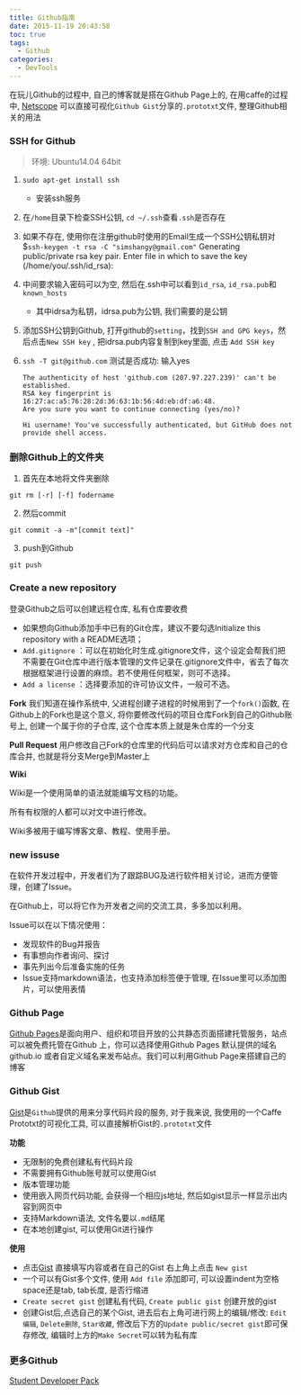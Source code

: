 ```yaml
---
title: Github指南
date: 2015-11-19 20:43:58
toc: true
tags:
  - Github
categories:
  - DevTools 
---
```

在玩儿Github的过程中, 自己的博客就是搭在Github Page上的, 在用caffe的过程中, [Netscope](http://ethereon.github.io/netscope/quickstart.html) 可以直接可视化`Github Gist`分享的`.prototxt`文件, 整理Github相关的用法 
<!--more-->

### **SSH for Github**

> 环境: Ubuntu14.04 64bit

1. `sudo apt-get install ssh`
   - 安装ssh服务
   
2. 在`/home`目录下检查SSH公钥, `cd ~/.ssh`查看`.ssh`是否存在

3. 如果不存在, 使用你在注册github时使用的Email生成一个SSH公钥私钥对
   $`ssh-keygen -t rsa -C "simshangy@gmail.com"`
   Generating public/private rsa key pair.
   Enter file in which to save the key (/home/you/.ssh/id_rsa):
   
4. 中间要求输入密码可以为空, 然后在.ssh中可以看到`id_rsa`, `id_rsa.pub`和`known_hosts`
   - 其中idrsa为私钥，idrsa.pub为公钥, 我们需要的是公钥
   
5. 添加SSH公钥到Github, 打开github的`setting`，找到`SSH and GPG keys`，然后点击`New SSH key` , 把idrsa.pub内容复制到key里面, 点击 `Add SSH key`

6. `ssh -T git@github.com` 测试是否成功: 输入yes

   ```
   The authenticity of host 'github.com (207.97.227.239)' can't be established.
   RSA key fingerprint is 16:27:ac:a5:76:28:2d:36:63:1b:56:4d:eb:df:a6:48.
   Are you sure you want to continue connecting (yes/no)?
   
   Hi username! You've successfully authenticated, but GitHub does not
   provide shell access.
   ```


### **删除Github上的文件夹**

1. 首先在本地将文件夹删除

`git rm [-r] [-f] fodername`

2. 然后commit

`git commit -a -m"[commit text]"`

3. push到Github

`git push`

### **Create a new repository**

登录Github之后可以创建远程仓库, 私有仓库要收费

- 如果想向Github添加手中已有的Git仓库，建议不要勾选Initialize this repository with a README选项；
- `Add.gitignore` ：可以在初始化时生成.gitignore文件，这个设定会帮我们把不需要在Git仓库中进行版本管理的文件记录在.gitignore文件中，省去了每次根据框架进行设置的麻烦。若不使用任何框架，则可不选择。
- `Add a license` ：选择要添加的许可协议文件，一般可不选。

**Fork**
我们知道在操作系统中, 父进程创建子进程的时候用到了一个`fork()`函数,  在Github上的Fork也是这个意义, 将你要修改代码的项目仓库Fork到自己的Github账号上, 创建一个属于你的子仓库, 这个仓库本质上就是朱仓库的一个分支

**Pull Request**
用户修改自己Fork的仓库里的代码后可以请求对方仓库和自己的仓库合并, 也就是将分支Merge到Master上

**Wiki**

Wiki是一个使用简单的语法就能编写文档的功能。

所有有权限的人都可以对文中进行修改。

Wiki多被用于编写博客文章、教程、使用手册。


### **new issuse**

在软件开发过程中，开发者们为了跟踪BUG及进行软件相关讨论，进而方便管理，创建了Issue。

在Github上，可以将它作为开发者之间的交流工具，多多加以利用。

Issue可以在以下情况使用：

- 发现软件的Bug并报告
- 有事想向作者询问、探讨
- 事先列出今后准备实施的任务
- Issue支持markdown语法，也支持添加标签便于管理, 在Issue里可以添加图片，可以使用表情

### **Github Page**

[Github Pages](https://pages.github.com/)是面向用户、组织和项目开放的公共静态页面搭建托管服务，站点可以被免费托管在Github 上，你可以选择使用Github Pages 默认提供的域名github.io 或者自定义域名来发布站点。我们可以利用Github Page来搭建自己的博客


### **Github Gist**

[Gist](https://gist.github.com/)是`Github`提供的用来分享代码片段的服务, 对于我来说, 我使用的一个Caffe Prototxt的可视化工具, 可以直接解析Gist的`.prototxt`文件
 
 **功能**
 
 - 无限制的免费创建私有代码片段
 - 不需要拥有Github账号就可以使用Gist
 - 版本管理功能
 - 使用嵌入网页代码功能, 会获得一个相应js地址, 然后如gist显示一样显示出内容到网页中
 - 支持Markdown语法, 文件名要以`.md`结尾
 - 在本地创建gist, 可以使用Git进行操作
 
 **使用**
 
 - 点击[Gist](https://gist.github.com ) 直接填写内容或者在自己的Gist 右上角上点击 `New gist`
 - 一个可以有Gist多个文件, 使用 `Add file` 添加即可, 可以设置indent为空格space还是tab, tab长度, 是否行缩进
 - `Create secret gist` 创建私有代码, `Create public gist` 创建开放的gist
 - 创建Gist后,点选自己的某个Gist, 进去后右上角可进行网上的编辑/修改: `Edit编辑`, `Delete删除`, `Star收藏`, 修改后下方的`Update public/secret gist`即可保存修改, 编辑时上方的`Make Secret`可以转为私有库

 
### **更多Github**

[Student Developer Pack](https://education.github.com/)

